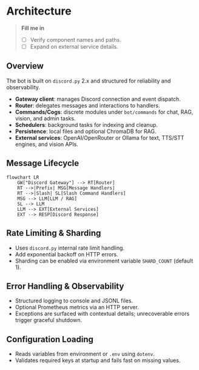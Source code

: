 # Architecture

> **Fill me in**
> - [ ] Verify component names and paths.
> - [ ] Expand on external service details.

## Overview
The bot is built on `discord.py` 2.x and structured for reliability and observability.

- **Gateway client**: manages Discord connection and event dispatch.
- **Router**: delegates messages and interactions to handlers.
- **Commands/Cogs**: discrete modules under `bot/commands` for chat, RAG, vision, and admin tasks.
- **Schedulers**: background tasks for indexing and cleanup.
- **Persistence**: local files and optional ChromaDB for RAG.
- **External services**: OpenAI/OpenRouter or Ollama for text, TTS/STT engines, and vision APIs.

## Message Lifecycle
```mermaid
flowchart LR
    GW["Discord Gateway"] --> RT[Router]
    RT -->|Prefix| MSG[Message Handlers]
    RT -->|Slash| SL[Slash Command Handlers]
    MSG --> LLM[LLM / RAG]
    SL --> LLM
    LLM --> EXT[External Services]
    EXT --> RESP[Discord Response]
```

## Rate Limiting & Sharding
- Uses `discord.py` internal rate limit handling.
- Add exponential backoff on HTTP errors.
- Sharding can be enabled via environment variable `SHARD_COUNT` (default 1).

## Error Handling & Observability
- Structured logging to console and JSONL files.
- Optional Prometheus metrics via an HTTP server.
- Exceptions are surfaced with contextual details; unrecoverable errors trigger graceful shutdown.

## Configuration Loading
- Reads variables from environment or `.env` using `dotenv`.
- Validates required keys at startup and fails fast on missing values.
